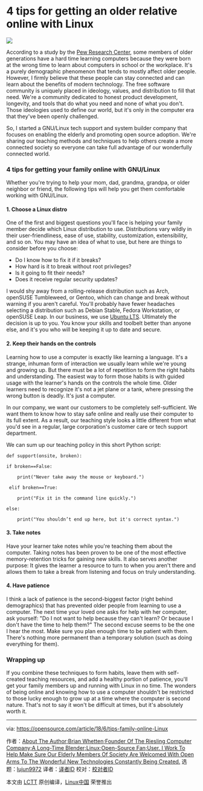 4 tips for getting an older relative online with Linux
======

![](https://opensource.com/sites/default/files/styles/image-full-size/public/lead-images/migration_innovation_computer_software.png?itok=VCFLtd0q)

According to a study by the [Pew Research Center][1], some members of older generations have a hard time learning computers because they were born at the wrong time to learn about computers in school or the workplace. It's a purely demographic phenomenon that tends to mostly affect older people. However, I firmly believe that these people can stay connected and can learn about the benefits of modern technology. The free software community is uniquely placed in ideology, values, and distribution to fill that need. We're a community dedicated to honest product development, longevity, and tools that do what you need and none of what you don't. Those ideologies used to define our world, but it's only in the computer era that they've been openly challenged.

So, I started a GNU/Linux tech support and system builder company that focuses on enabling the elderly and promoting open source adoption. We're sharing our teaching methods and techniques to help others create a more connected society so everyone can take full advantage of our wonderfully connected world.

### 4 tips for getting your family online with GNU/Linux

Whether you're trying to help your mom, dad, grandma, grandpa, or older neighbor or friend, the following tips will help you get them comfortable working with GNU/Linux.

#### 1\. Choose a Linux distro

One of the first and biggest questions you'll face is helping your family member decide which Linux distribution to use. Distributions vary wildly in their user-friendliness, ease of use, stability, customization, extensibility, and so on. You may have an idea of what to use, but here are things to consider before you choose:

  * Do I know how to fix it if it breaks?
  * How hard is it to break without root privileges?
  * Is it going to fit their needs?
  * Does it receive regular security updates?



I would shy away from a rolling-release distribution such as Arch, openSUSE Tumbleweed, or Gentoo, which can change and break without warning if you aren't careful. You'll probably have fewer headaches selecting a distribution such as Debian Stable, Fedora Workstation, or openSUSE Leap. In our business, we use [Ubuntu LTS][2]. Ultimately the decision is up to you. You know your skills and toolbelt better than anyone else, and it's you who will be keeping it up to date and secure.

#### 2\. Keep their hands on the controls

Learning how to use a computer is exactly like learning a language. It's a strange, inhuman form of interaction we usually learn while we're young and growing up. But there must be a lot of repetition to form the right habits and understanding. The easiest way to form those habits is with guided usage with the learner's hands on the controls the whole time. Older learners need to recognize it's not a jet plane or a tank, where pressing the wrong button is deadly. It's just a computer.

In our company, we want our customers to be completely self-sufficient. We want them to know how to stay safe online and really use their computer to its full extent. As a result, our teaching style looks a little different from what you'd see in a regular, large corporation's customer care or tech support department.

We can sum up our teaching policy in this short Python script:
```
def support(onsite, broken):

if broken==False:

    print("Never take away the mouse or keyboard.")

 elif broken==True:

    print("Fix it in the command line quickly.")

else:

    print("You shouldn’t end up here, but it's correct syntax.")

```

#### 3\. Take notes

Have your learner take notes while you're teaching them about the computer. Taking notes has been proven to be one of the most effective memory-retention tricks for gaining new skills. It also serves another purpose: It gives the learner a resource to turn to when you aren't there and allows them to take a break from listening and focus on truly understanding.

#### 4\. Have patience

I think a lack of patience is the second-biggest factor (right behind demographics) that has prevented older people from learning to use a computer. The next time your loved one asks for help with her computer, ask yourself: "Do I not want to help because they can't learn? Or because I don't have the time to help them?" The second excuse seems to be the one I hear the most. Make sure you plan enough time to be patient with them. There's nothing more permanent than a temporary solution (such as doing everything for them).

### Wrapping up

If you combine these techniques to form habits, leave them with self-created teaching resources, and add a healthy portion of patience, you'll get your family members up and running with Linux in no time. The wonders of being online and knowing how to use a computer shouldn't be restricted to those lucky enough to grow up at a time where the computer is second nature. That's not to say it won't be difficult at times, but it's absolutely worth it.

--------------------------------------------------------------------------------

via: https://opensource.com/article/18/6/tips-family-online-Linux

作者：[About The Author;Brian Whetten;Founder Of The Riesling Computer Company;A Long-Time Blender;Linux;Open-Source Fan;User. I Work To Help Make Sure Our Elderly Members Of Society Are Welcomed With Open Arms To The Wonderful New Technologies Constantly Being Created.][a]
选题：[lujun9972](https://github.com/lujun9972)
译者：[译者ID](https://github.com/译者ID)
校对：[校对者ID](https://github.com/校对者ID)

本文由 [LCTT](https://github.com/LCTT/TranslateProject) 原创编译，[Linux中国](https://linux.cn/) 荣誉推出

[a]:https://opensource.com/users/classywhetten
[1]:http://www.pewinternet.org/2014/04/03/older-adults-and-technology-use/
[2]:https://www.ubuntu.com/download/desktop
